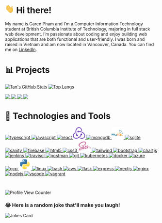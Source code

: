 # <img src="./wave.gif" width="30px" height="30px" /> Hi there!

My name is Garen Pham and I’m a Computer Information Technology student at
British Columbia Institute of Technology, majoring in full stack web
development. I’m passionate about coding and enjoy building web applications
that are both functional and user-friendly. I was born and raised in Vietnam and
am now located in Vancouver, Canada. You can find me on
<a href="https://www.linkedin.com/in/garenpham/" target="_blank" rel="noreferrer">LinkedIn</a>.

# 📊 Projects

[![Tan's GitHub Stats](https://github-readme-stats.vercel.app/api?username=garenpham&hide=issues&theme=yeblu&count_private=true&show_icons=true)](https://github.com/garenpham)
[![Top Langs](https://github-readme-stats.vercel.app/api/top-langs/?username=garenpham&theme=yeblu&layout=compact)](https://github.com/garenpham)

<a href="https://github.com/garenpham/Video-Streaming-System/tree/kubernetes">
  <img align="center" src="https://github-readme-stats.vercel.app/api/pin/?username=garenpham&repo=Video-Streaming-System&theme=algolia" />
</a>
<a href="https://github.com/garenpham/acit3855-microservices">
  <img align="center" src="https://github-readme-stats.vercel.app/api/pin/?username=garenpham&repo=acit3855-microservices&theme=algolia" />
</a>
<a href="https://github.com/garenpham/finance-tracker">
  <img align="center" src="https://github-readme-stats.vercel.app/api/pin/?username=garenpham&repo=finance-tracker&theme=algolia" />
</a>
<a href="https://github.com/garenpham/amazon-fullstack">
  <img align="center" src="https://github-readme-stats.vercel.app/api/pin/?username=garenpham&repo=amazon-fullstack&theme=algolia" />
</a>

# 🔧 Technologies and Tools

<p align="left">
	<a
		href="https://www.typescriptlang.org/"
		target="_blank"
		rel="noreferrer">
		<img
			src="https://cdn.jsdelivr.net/gh/devicons/devicon/icons/typescript/typescript-plain.svg"
			alt="typescript"
			width="40"
			height="40" />
	</a>
	<a
		href="https://developer.mozilla.org/en-US/docs/Web/JavaScript"
		target="_blank"
		rel="noreferrer">
		<img
			src="https://cdn.jsdelivr.net/gh/devicons/devicon/icons/javascript/javascript-plain.svg"
			alt="javascript"
			width="40"
			height="40" />
	</a>
	<a
		href="https://reactjs.org/"
		target="_blank"
		rel="noreferrer">
		<img
			src="https://cdn.jsdelivr.net/gh/devicons/devicon/icons/react/react-original.svg"
			alt="react"
			width="40"
			height="40" />
	</a>
	<a
		href="https://redux.js.org"
		target="_blank"
		rel="noreferrer">
		<img
			src="https://raw.githubusercontent.com/devicons/devicon/master/icons/redux/redux-original.svg"
			alt="redux"
			width="40"
			height="40" />
	</a>
	<a
		href="https://www.mongodb.com/"
		target="_blank"
		rel="noreferrer">
		<img
			src="https://cdn.jsdelivr.net/gh/devicons/devicon/icons/mongodb/mongodb-original.svg"
			alt="mongodb"
			width="40"
			height="40" />
	</a>
	<a
		href="https://www.mysql.com/"
		target="_blank"
		rel="noreferrer">
		<img
			src="https://raw.githubusercontent.com/devicons/devicon/master/icons/mysql/mysql-original-wordmark.svg"
			alt="mysql"
			width="40"
			height="40" />
	</a>
	<a
		href="https://www.sqlite.org/"
		target="_blank"
		rel="noreferrer">
		<img
			src="https://www.vectorlogo.zone/logos/sqlite/sqlite-icon.svg"
			alt="sqlite"
			width="40"
			height="40" />
	</a>
	<a
		href="https://www.sanity.io/"
		target="_blank"
		rel="noreferrer">
		<img
			src="https://upload.wikimedia.org/wikipedia/commons/thumb/9/95/Sanity-square-logo.png/640px-Sanity-square-logo.png"
			alt="sanity"
			width="40"
			height="40" />
	</a>
	<a
		href="https://firebase.google.com/"
		target="_blank"
		rel="noreferrer">
		<img
			src="https://www.vectorlogo.zone/logos/firebase/firebase-icon.svg"
			alt="firebase"
			width="40"
			height="40" />
	</a>
	<a
		href="https://www.w3.org/html/"
		target="_blank"
		rel="noreferrer">
		<img
			src="https://cdn.jsdelivr.net/gh/devicons/devicon/icons/html5/html5-original.svg"
			alt="html5"
			width="40"
			height="40" />
	</a>
	<a
		href="https://www.w3schools.com/css/"
		target="_blank"
		rel="noreferrer">
		<img
			src="https://cdn.jsdelivr.net/gh/devicons/devicon/icons/css3/css3-original.svg"
			alt="css3"
			width="40"
			height="40" />
	</a>
  <a
		href="https://sass-lang.com"
		target="_blank"
		rel="noreferrer">
		<img
			src="https://raw.githubusercontent.com/devicons/devicon/master/icons/sass/sass-original.svg"
			alt="sass"
			width="40"
			height="40" />
	</a>
	<a
		href="https://tailwindcss.com/"
		target="_blank"
		rel="noreferrer">
		<img
			src="https://www.vectorlogo.zone/logos/tailwindcss/tailwindcss-icon.svg"
			alt="tailwind"
			width="40"
			height="40" />
	</a>
	<a
		href="https://getbootstrap.com"
		target="_blank"
		rel="noreferrer">
		<img
			src="https://cdn.jsdelivr.net/gh/devicons/devicon/icons/bootstrap/bootstrap-original.svg"
			alt="bootstrap"
			width="40"
			height="40" />
	</a>
	<a
		href="https://www.chartjs.org"
		target="_blank"
		rel="noreferrer">
		<img
			src="https://www.chartjs.org/media/logo-title.svg"
			alt="chartjs"
			width="40"
			height="40" />
	</a>
	<a
		href="https://www.jenkins.io"
		target="_blank"
		rel="noreferrer">
		<img
			src="https://www.vectorlogo.zone/logos/jenkins/jenkins-icon.svg"
			alt="jenkins"
			width="40"
			height="40" />
	</a>
	<a
		href="https://travis-ci.org"
		target="_blank"
		rel="noreferrer">
		<img
			src="https://www.vectorlogo.zone/logos/travis-ci/travis-ci-icon.svg"
			alt="travisci"
			width="40"
			height="40" />
	</a>
	<a
		href="https://postman.com"
		target="_blank"
		rel="noreferrer">
		<img
			src="https://www.vectorlogo.zone/logos/getpostman/getpostman-icon.svg"
			alt="postman"
			width="40"
			height="40" />
	</a>
	<a
		href="https://git-scm.com/"
		target="_blank"
		rel="noreferrer">
		<img
			src="https://cdn.jsdelivr.net/gh/devicons/devicon/icons/git/git-original.svg"
			alt="git"
			width="40"
			height="40" />
	</a>
	<a
		href="https://kubernetes.io"
		target="_blank"
		rel="noreferrer">
		<img
			src="https://www.vectorlogo.zone/logos/kubernetes/kubernetes-icon.svg"
			alt="kubernetes"
			width="40"
			height="40" />
	</a>
	<a
		href="https://www.docker.com/"
		target="_blank"
		rel="noreferrer">
		<img
			src="https://cdn.jsdelivr.net/gh/devicons/devicon/icons/docker/docker-plain-wordmark.svg"
			alt="docker"
			width="40"
			height="40" />
	</a>
	<a
		href="https://azure.microsoft.com/en-in/"
		target="_blank"
		rel="noreferrer">
		<img
			src="https://cdn.jsdelivr.net/gh/devicons/devicon/icons/azure/azure-original.svg"
			alt="azure"
			width="40"
			height="40" />
	</a>
	<a
		href="https://cloud.google.com"
		target="_blank"
		rel="noreferrer">
		<img
			src="https://www.vectorlogo.zone/logos/google_cloud/google_cloud-icon.svg"
			alt="gcp"
			width="40"
			height="40" />
	</a>
	<a
		href="https://www.python.org"
		target="_blank"
		rel="noreferrer">
		<img
			src="https://raw.githubusercontent.com/devicons/devicon/master/icons/python/python-original.svg"
			alt="python"
			width="40"
			height="40" />
	</a>
	<a
		href="https://www.linux.org/"
		target="_blank"
		rel="noreferrer">
		<img
			src="https://cdn.jsdelivr.net/gh/devicons/devicon/icons/linux/linux-original.svg"
			alt="linux"
			width="40"
			height="40" />
	</a>
	<a
		href="https://www.gnu.org/software/bash/"
		target="_blank"
		rel="noreferrer">
		<img
			src="https://upload.wikimedia.org/wikipedia/commons/thumb/4/4b/Bash_Logo_Colored.svg/2048px-Bash_Logo_Colored.svg.png"
			alt="bash"
			width="40"
			height="40" />
	</a>
	<a
		href="https://aws.amazon.com"
		target="_blank"
		rel="noreferrer">
		<img
			src="https://upload.wikimedia.org/wikipedia/commons/thumb/9/93/Amazon_Web_Services_Logo.svg/640px-Amazon_Web_Services_Logo.svg.png"
			alt="aws"
			width="40"
			height="34" />
	</a>
	<a
		href="https://flask.palletsprojects.com/"
		target="_blank"
		rel="noreferrer">
		<img
			src="https://cdn.jsdelivr.net/gh/devicons/devicon/icons/flask/flask-original.svg"
			alt="flask"
			width="40"
			height="40" />
	</a>
	<a
		href="https://expressjs.com"
		target="_blank"
		rel="noreferrer">
		<img
			src="https://cdn.jsdelivr.net/gh/devicons/devicon/icons/express/express-original.svg"
			alt="express"
			width="40"
			height="40" />
	</a>
	<a
		href="https://nextjs.org/"
		target="_blank"
		rel="noreferrer">
		<img
			src="https://cdn.jsdelivr.net/gh/devicons/devicon/icons/nextjs/nextjs-original.svg"
			alt="nextjs"
			width="40"
			height="40" />
	</a>
	<a
		href="https://www.nginx.com"
		target="_blank"
		rel="noreferrer">
		<img
			src="https://cdn.jsdelivr.net/gh/devicons/devicon/icons/nginx/nginx-original.svg"
			alt="nginx"
			width="40"
			height="40" />
	</a>
	<a
		href="https://nodejs.org"
		target="_blank"
		rel="noreferrer">
		<img
			src="https://cdn.jsdelivr.net/gh/devicons/devicon/icons/nodejs/nodejs-original.svg"
			alt="nodejs"
			width="40"
			height="40" />
	</a>
	<a href="https://code.visualstudio.com/" target="_blank" rel="noreferrer">
      <img  
			alt="vscode" 
			width="40"
			height="40"
			src="https://cdn.jsdelivr.net/gh/devicons/devicon/icons/vscode/vscode-original.svg"/>
  </a>
	<a
		href="https://www.vagrantup.com/"
		target="_blank"
		rel="noreferrer">
		<img
			src="https://www.vectorlogo.zone/logos/vagrantup/vagrantup-icon.svg"
			alt="vagrant"
			width="40"
			height="40" />
	</a>
</p>

<br/>

![Profile View Counter](https://komarev.com/ghpvc/?username=garenpham)

### 😂 Here is a random joke that'll make you laugh!

![Jokes Card](https://readme-jokes.vercel.app/api?bgColor=%23073b4c&textColor=%2306d6a0&aColor=%2306d6a0&borderColor=%2306d6a0)
